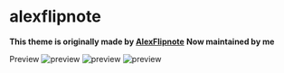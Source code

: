 # alexflipnote

**This theme is originally made by [AlexFlipnote](https://github.com/AlexFlipnote/Discord_Theme)**
**Now maintained by me**

Preview
![preview](https://cdn.discordapp.com/attachments/499329030718488586/801954103894474812/Screenshot_85.png)
![preview](https://cdn.discordapp.com/attachments/499329030718488586/801954113494974514/Screenshot_86.png)
![preview](https://cdn.discordapp.com/attachments/499329030718488586/801996693805334539/Screenshot_88.png)
